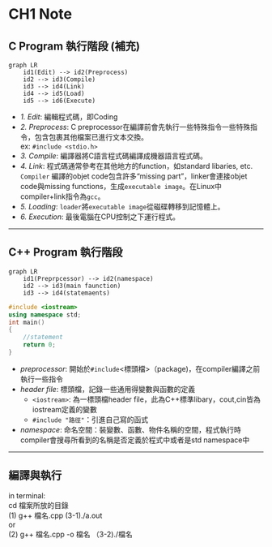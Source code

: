# **CH1 Note**
## **C Program 執行階段 (補充)**
``` mermaid
graph LR
    id1(Edit) --> id2(Preprocess) 
    id2 --> id3(Compile) 
    id3 --> id4(Link)
    id4 --> id5(Load)
    id5 --> id6(Execute)
```


* *1. Edit*: 編輯程式碼，即Coding
* *2. Preprocess*: C preprocessor在編譯前會先執行一些特殊指令一些特殊指令，包含包裹其他檔案已進行文本交換。  
  ex: `#include <stdio.h>`
* *3. Compile*: 編譯器將C語言程式碼編譯成機器語言程式碼。
* *4. Link*: 程式碼通常參考在其他地方的function，如standard libaries, etc. `Compiler` 編譯的objet code包含許多“missing part”，linker會連接objet code與missing functions，生成`executable image`。在Linux中compiler+link指令為`gcc`。
* *5. Loading*: `loader`將`executable image`從磁碟轉移到記憶體上。
* *6. Execution*: 最後電腦在CPU控制之下運行程式。


---
## **C++ Program 執行階段**
```mermaid
graph LR
    id1(Preprpcessor) --> id2(namespace) 
    id2 --> id3(main faunction) 
    id3 --> id4(statemaents)
```


```C++
#include <iostream>  
using namespace std;
int main()
{
    //statement
    return 0;
}
```


- *preprocessor*: 開始於`#include`<標頭檔>（package)，在compiler編譯之前執行一些指令
- *header file*: 標頭檔，記錄一些通用得變數與函數的定義
    - `<iostream>`: 為一標頭檔header file，此為C++標準libary，cout,cin皆為iostream定義的變數
    - `#include "路徑"`：引進自己寫的函式
- *namespace*: 命名空間：裝變數、函數、物件名稱的空間，程式執行時compiler會搜尋所看到的名稱是否定義於程式中或者是std namespace中


---
## **編譯與執行**
in terminal:  
cd 檔案所放的目錄  
(1) g++ 檔名.cpp (3-1)./a.out   
or  
(2) g++ 檔名.cpp -o 檔名 （3-2)./檔名


